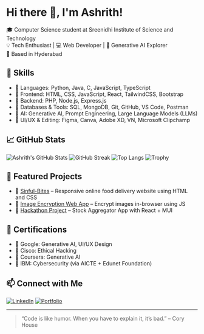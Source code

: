 # Hi there 👋, I'm Ashrith!

🎓 Computer Science student at Sreenidhi Institute of Science and Technology  
💡 Tech Enthusiast | 💻 Web Developer | 🧠 Generative AI Explorer  
📍 Based in Hyderabad

## 🚀 Skills
- 🔹 Languages: Python, Java, C, JavaScript, TypeScript  
- 🔹 Frontend: HTML, CSS, JavaScript, React, TailwindCSS, Bootstrap  
- 🔹 Backend: PHP, Node.js, Express.js  
- 🔹 Databases & Tools: SQL, MongoDB, Git, GitHub, VS Code, Postman
- 🔹 AI: Generative AI, Prompt Engineering, Large Language Models (LLMs)
- 🔹 UI/UX & Editing: Figma, Canva, Adobe XD, VN, Microsoft Clipchamp

## 📈 GitHub Stats
![Ashrith's GitHub Stats](https://github-readme-stats.vercel.app/api?username=ashrithg8704&show_icons=true&theme=radical)
![GitHub Streak](https://github-readme-streak-stats.herokuapp.com/?user=ashrithg8704&theme=radical)
![Top Langs](https://github-readme-stats.vercel.app/api/top-langs/?username=ashrithg8704&layout=compact&theme=radical)
![Trophy](https://github-profile-trophy.vercel.app/?username=ashrithg8704&theme=onedark)


## 📌 Featured Projects
- 🔸 [Sinful-Bites](https://ashrithg8704.github.io/Sinful-Bites/) – Responsive online food delivery website using HTML and CSS
- 🔸 [Image Encryption Web App](https://github.com/your-username/Image-Encryption-App) – Encrypt images in-browser using JS
- 🔸 [Hackathon Project](https://github.com/your-username/Encode25-Project) – Stock Aggregator App with React + MUI

## 📜 Certifications
- 🏅 Google: Generative AI, UI/UX Design
- 🏅 Cisco: Ethical Hacking
- 🏅 Coursera: Generative AI
- 🏅 IBM: Cybersecurity (via AICTE + Edunet Foundation)

## 📫 Connect with Me
[![LinkedIn](https://img.shields.io/badge/LinkedIn-blue?style=for-the-badge&logo=linkedin)](https://linkedin.com/in/your-link)
[![Portfolio](https://img.shields.io/badge/Portfolio-grey?style=for-the-badge&logo=google-chrome)](https://your-portfolio-link.com)

---

> “Code is like humor. When you have to explain it, it’s bad.” – Cory House
